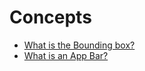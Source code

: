# Concepts

* [What is the Bounding box?](../../core-building-blocks/gestures/what-is-the-bounding-box.md)
* [What is an App Bar?](../../core-building-blocks/gestures/what-is-an-app-bar.md)


